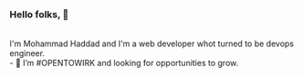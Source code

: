 ### Hello folks, 👋
</br>
I'm Mohammad Haddad and I'm a web developer whot turned to be devops engineer. </br>
- 🔭 I’m #OPENTOWIRK and looking for opportunities to grow.

